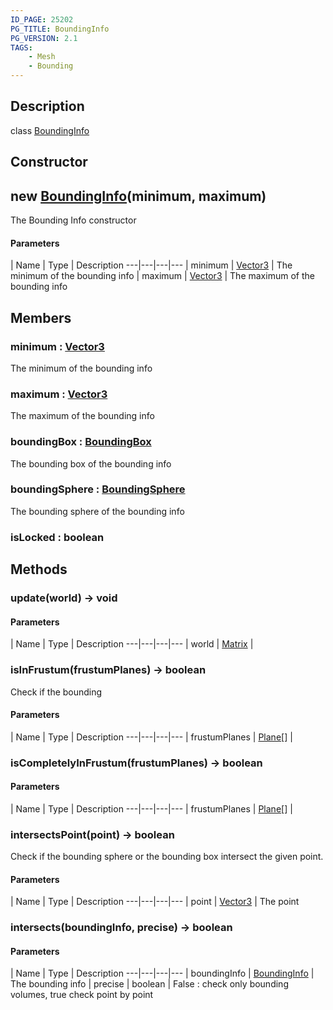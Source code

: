```yaml
---
ID_PAGE: 25202
PG_TITLE: BoundingInfo
PG_VERSION: 2.1
TAGS:
    - Mesh
    - Bounding
---
```

## Description

class [BoundingInfo](/classes/2.3/BoundingInfo)



## Constructor

## new [BoundingInfo](/classes/2.3/BoundingInfo)(minimum, maximum)

The Bounding Info constructor

#### Parameters
 | Name | Type | Description
---|---|---|---
 | minimum | [Vector3](/classes/2.3/Vector3) |   The minimum of the bounding info
 | maximum | [Vector3](/classes/2.3/Vector3) |   The maximum of the bounding info
## Members

### minimum : [Vector3](/classes/2.3/Vector3)

The minimum of the bounding info

### maximum : [Vector3](/classes/2.3/Vector3)

The maximum of the bounding info

### boundingBox : [BoundingBox](/classes/2.3/BoundingBox)

The bounding box of the bounding info

### boundingSphere : [BoundingSphere](/classes/2.3/BoundingSphere)

The bounding sphere of the bounding info

### isLocked : boolean



## Methods

### update(world) &rarr; void



#### Parameters
 | Name | Type | Description
---|---|---|---
 | world | [Matrix](/classes/2.3/Matrix) | 

### isInFrustum(frustumPlanes) &rarr; boolean

Check if the bounding

#### Parameters
 | Name | Type | Description
---|---|---|---
 | frustumPlanes | [Plane](/classes/2.3/Plane)[] |   

### isCompletelyInFrustum(frustumPlanes) &rarr; boolean



#### Parameters
 | Name | Type | Description
---|---|---|---
 | frustumPlanes | [Plane](/classes/2.3/Plane)[] |   

### intersectsPoint(point) &rarr; boolean

Check if the bounding sphere or the bounding box intersect the given point.

#### Parameters
 | Name | Type | Description
---|---|---|---
 | point | [Vector3](/classes/2.3/Vector3) |   The point

### intersects(boundingInfo, precise) &rarr; boolean



#### Parameters
 | Name | Type | Description
---|---|---|---
 | boundingInfo | [BoundingInfo](/classes/2.3/BoundingInfo) |   The bounding info
 | precise | boolean |   False : check only bounding volumes, true check point by point
